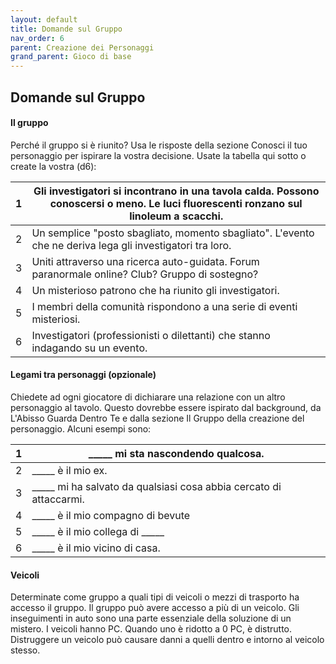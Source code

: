 ```yaml
---
layout: default
title: Domande sul Gruppo
nav_order: 6
parent: Creazione dei Personaggi
grand_parent: Gioco di base
---
```

## Domande sul Gruppo

#### Il gruppo

Perché il gruppo si è riunito? Usa le risposte della sezione Conosci il
tuo personaggio per ispirare la vostra decisione. Usate la tabella qui
sotto o create la vostra (d6):

| 1   | Gli investigatori si incontrano in una tavola calda. Possono conoscersi o meno. Le luci fluorescenti ronzano sul linoleum a scacchi. |
|-----|--------------------------------------------------------------------------------------------------------------------------------------|
| 2   | Un semplice "posto sbagliato, momento sbagliato". L'evento che ne deriva lega gli investigatori tra loro.                            |
| 3   | Uniti attraverso una ricerca auto-guidata. Forum paranormale online? Club? Gruppo di sostegno?                                       |
| 4   | Un misterioso patrono che ha riunito gli investigatori.                                                                              |
| 5   | I membri della comunità rispondono a una serie di eventi misteriosi.                                                                 |
| 6   | Investigatori (professionisti o dilettanti) che stanno indagando su un evento.                                                       |

#### Legami tra personaggi (opzionale)

Chiedete ad ogni giocatore di dichiarare una relazione con un altro
personaggio al tavolo. Questo dovrebbe essere ispirato dal background,
da L'Abisso Guarda Dentro Te e dalla sezione Il Gruppo della creazione
del personaggio. Alcuni esempi sono:

| 1   | \_\_\_\_\_ mi sta nascondendo qualcosa.                                 |
|-----|-------------------------------------------------------------------------|
| 2   | \_\_\_\_\_ è il mio ex.                                                 |
| 3   | \_\_\_\_\_ mi ha salvato da qualsiasi cosa abbia cercato di attaccarmi. |
| 4   | \_\_\_\_\_ è il mio compagno di bevute                                  |
| 5   | \_\_\_\_\_ è il mio collega di \_\_\_\_\_                               |
| 6   | \_\_\_\_\_ è il mio vicino di casa.                                     |

#### Veicoli

Determinate come gruppo a quali tipi di veicoli o mezzi di trasporto ha
accesso il gruppo. Il gruppo può avere accesso a più di un veicolo. Gli
inseguimenti in auto sono una parte essenziale della soluzione di un
mistero. I veicoli hanno PC. Quando uno è ridotto a 0 PC, è distrutto.
Distruggere un veicolo può causare danni a quelli dentro e intorno al
veicolo stesso.